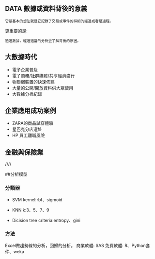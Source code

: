 ## DATA 數據或資料背後的意義

    它最基本的想法就是它記錄了交易或事件的詳細的經過或者是過程。

更重要的是:
    
    透過數據，經過適當的分析去了解背後的原因。

## 大數據時代
* 電子企業普及
* 電子商務/社群媒體/共享經濟盛行
* 物聯網裝置的快速佈建
* 大量的公開/開放資料供大眾使用
* 大數據分析紀錄

## 企業應用成功案例
* ZARA的商品試穿體驗
* 星巴克分店選址
* HP 員工離職風險


## 金融與保險業



////

##分析模型

### 分類器
* SVM
kernel:rbf、sigmoid

* KNN
k:3、5、7、9

* Dicision tree
criteria:entropy、gini

### 方法
Excel做趨勢線的分析，回歸的分析。
商業軟體: SAS 
免費軟體: R、Python套件、weka
